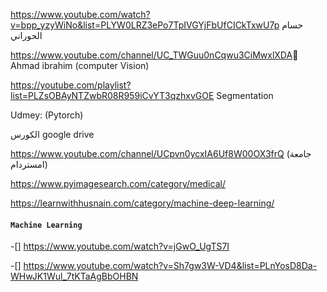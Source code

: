 https://www.youtube.com/watch?v=bpp_yzyWiNo&list=PLYW0LRZ3ePo7TpIVGYjFbUfCICkTxwU7p
حسام الحوراني

https://www.youtube.com/channel/UC_TWGuu0nCqwu3CiMwxlXDA ِ Ahmad ibrahim
(computer Vision)

https://youtube.com/playlist?list=PLZsOBAyNTZwbR08R959iCvYT3qzhxvGOE
Segmentation

Udmey: (Pytorch)

الكورس google drive

https://www.youtube.com/channel/UCpvn0ycxIA6Uf8W00OX3frQ (جامعة
امستردام)

https://www.pyimagesearch.com/category/medical/

https://learnwithhusnain.com/category/machine-deep-learning/


#### `Machine Learning`

-[] https://www.youtube.com/watch?v=jGwO_UgTS7I 

-[] https://www.youtube.com/watch?v=Sh7gw3W-VD4&list=PLnYosD8Da-WHwJK1Wul_7tKTaAgBbOHBN

